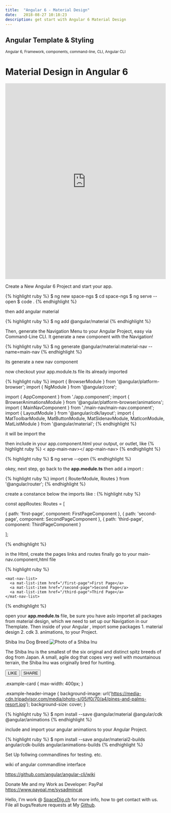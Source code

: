 ```yaml
---
title:  "Angular 6 - Material Design"
date:   2018-08-27 10:18:23
description: get start with Angular 6 Material Design
---
```

<h2 id="this-post-is-the-last-of-a-series-of-posts-in-which-i-write-about-the-observable-type-in-the-first-post-we-went-ahead-writing-an-observable-from-scratch-in-order-to-fully-understand-it-we-then-explored-how-to-create-observables-from-values-arrays-dom-events-and-promises-this-time-well-focus-on-compositions-by-rewriting-some-basic-composition-operators">
Angular Template & Styling</h2>

<small>Angular 6, Framework, components, command-line, CLI, Angular CLI </small>



<h1>Material Design in Angular 6</h1>

<iframe width="100%" height="615" src="https://www.youtube.com/embed/HXoyMe3JIgw" frameborder="0" allow="autoplay; encrypted-media" allowfullscreen></iframe>



Create a New Angular 6 Project and start your app. 

{% highlight ruby %}
$ ng new space-ngs
$ cd space-ngs
$ ng serve --open
$ code .
{% endhighlight %}



then  add angular material 

{% highlight ruby %}
$ ng add @angular/material
{% endhighlight %}


Then, generate the Navigation Menu to your Angular Project, easy via Command-Line CLI. It generate a new component with the Navigation!

{% highlight ruby %}
$ ng generate @angular/material:material-nav --name=main-nav
{% endhighlight %}

its generate a new nav component 


now checkout your app.module.ts file its already imported 

{% highlight ruby %}
import { BrowserModule } from '@angular/platform-browser';
import { NgModule } from '@angular/core';

import { AppComponent } from './app.component';
import { BrowserAnimationsModule } from '@angular/platform-browser/animations';
import { MainNavComponent } from './main-nav/main-nav.component';
import { LayoutModule } from '@angular/cdk/layout';
import { MatToolbarModule, MatButtonModule, MatSidenavModule, MatIconModule, MatListModule } from '@angular/material';
{% endhighlight %}

it will be import the




then include in your app.component.html your output, or outlet, like
{% highlight ruby %}
< app-main-nav></ app-main-nav>
{% endhighlight %}


{% highlight ruby %}
$ ng serve --open
{% endhighlight %}


okey, next step, go back to the <strong>app.module.ts</strong> then add a import :

{% highlight ruby %}
import { RouterModule, Routes } from '@angular/router';
{% endhighlight %}

create a constance below the imports like : 
{% highlight ruby %}






const appRoutes: Routes = [

  { path: 'first-page', component: FirstPageComponent },
  { path: 'second-page', component: SecondPageComponent },
  { path: 'third-page', component: ThirdPageComponent }

];

{% endhighlight %}









in the Html, create the pages links and routes finally 
go to your main-nav.component,html file 


{% highlight ruby %}

    <mat-nav-list>
      <a mat-list-item href="/first-page">First Page</a>
      <a mat-list-item href="/second-page">Second Page</a>
      <a mat-list-item href="/third-page">Third Page</a>
    </mat-nav-list>
{% endhighlight %}





open your <strong>app.module.ts</strong> file, be sure you have aslo importet all packages from material design, which we need to set up our Navigation in our Themplate. 
Then inside of your Angular , import some packages 1. material design 2. cdk 3. animations, to your Project. 



<mat-card class="example-card">
  <mat-card-header>
    <div mat-card-avatar class="example-header-image"></div>
    <mat-card-title>Shiba Inu</mat-card-title>
    <mat-card-subtitle>Dog Breed</mat-card-subtitle>
  </mat-card-header>
  <img mat-card-image src="https://media-cdn.tripadvisor.com/media/photo-s/05/f0/70/a4/pines-and-palms-resort.jpg" alt="Photo of a Shiba Inu">
  <mat-card-content>
    <p>
      The Shiba Inu is the smallest of the six original and distinct spitz breeds of dog from Japan.
      A small, agile dog that copes very well with mountainous terrain, the Shiba Inu was originally
      bred for hunting.
    </p>
  </mat-card-content>
  <mat-card-actions>
    <button mat-button>LIKE</button>
    <button mat-button>SHARE</button>
  </mat-card-actions>
</mat-card>



.example-card {
    max-width: 400px;
  }
  
  .example-header-image {
    background-image: url('https://media-cdn.tripadvisor.com/media/photo-s/05/f0/70/a4/pines-and-palms-resort.jpg');
    background-size: cover;
  }

{% highlight ruby %}
$ npm install --save @angular/material @angular/cdk @angular/animations
{% endhighlight %}

include and import your angular animations to your Angular Project. 

{% highlight ruby %}
$ npm install --save angular/material2-builds angular/cdk-builds angular/animations-builds
{% endhighlight %}










Set Up follwing commandlines for testing. etc.

wiki of angular commandline interface 

<a href="https://github.com/angular/angular-cli/wiki">https://github.com/angular/angular-cli/wiki </a>




Donate Me and my Work as Developer: PayPal <a href="https://www.paypal.me/sysadmincat">https://www.paypal.me/sysadmincat </a>


 Hello, I'm work @ [SpaceDig.ch][spacedig] for more info, how to get contact with us. File all bugs/feature requests at My  [Github][jekyll-gh].

[jekyll-gh]: https://github.com/spaceg
[spacedig]:    http://spacedig.ch
